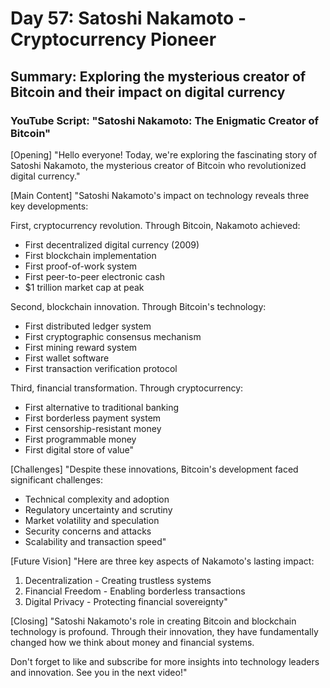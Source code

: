 # Day 57: Satoshi Nakamoto - Cryptocurrency Pioneer
## Summary: Exploring the mysterious creator of Bitcoin and their impact on digital currency

### YouTube Script: "Satoshi Nakamoto: The Enigmatic Creator of Bitcoin"

[Opening]
"Hello everyone! Today, we're exploring the fascinating story of Satoshi Nakamoto, the mysterious creator of Bitcoin who revolutionized digital currency."

[Main Content]
"Satoshi Nakamoto's impact on technology reveals three key developments:

First, cryptocurrency revolution. Through Bitcoin, Nakamoto achieved:
- First decentralized digital currency (2009)
- First blockchain implementation
- First proof-of-work system
- First peer-to-peer electronic cash
- $1 trillion market cap at peak

Second, blockchain innovation. Through Bitcoin's technology:
- First distributed ledger system
- First cryptographic consensus mechanism
- First mining reward system
- First wallet software
- First transaction verification protocol

Third, financial transformation. Through cryptocurrency:
- First alternative to traditional banking
- First borderless payment system
- First censorship-resistant money
- First programmable money
- First digital store of value"

[Challenges]
"Despite these innovations, Bitcoin's development faced significant challenges:
- Technical complexity and adoption
- Regulatory uncertainty and scrutiny
- Market volatility and speculation
- Security concerns and attacks
- Scalability and transaction speed"

[Future Vision]
"Here are three key aspects of Nakamoto's lasting impact:

1. Decentralization - Creating trustless systems
2. Financial Freedom - Enabling borderless transactions
3. Digital Privacy - Protecting financial sovereignty"

[Closing]
"Satoshi Nakamoto's role in creating Bitcoin and blockchain technology is profound. Through their innovation, they have fundamentally changed how we think about money and financial systems.

Don't forget to like and subscribe for more insights into technology leaders and innovation. See you in the next video!" 